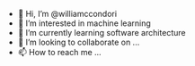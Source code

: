 - 👋 Hi, I’m @williamccondori
- 👀 I’m interested in machine learning
- 🌱 I’m currently learning software architecture
- 💞️ I’m looking to collaborate on ...
- 📫 How to reach me ...

<!---
williamccondori/williamccondori is a ✨ special ✨ repository because its `README.md` (this file) appears on your GitHub profile.
You can click the Preview link to take a look at your changes.
--->
